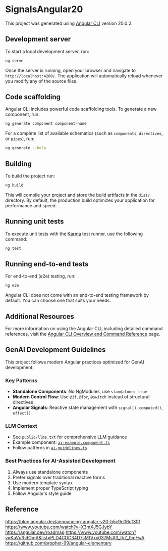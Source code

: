 # SignalsAngular20

This project was generated using [Angular CLI](https://github.com/angular/angular-cli) version 20.0.2.

## Development server

To start a local development server, run:

```bash
ng serve
```

Once the server is running, open your browser and navigate to `http://localhost:4200/`. The application will automatically reload whenever you modify any of the source files.

## Code scaffolding

Angular CLI includes powerful code scaffolding tools. To generate a new component, run:

```bash
ng generate component component-name
```

For a complete list of available schematics (such as `components`, `directives`, or `pipes`), run:

```bash
ng generate --help
```

## Building

To build the project run:

```bash
ng build
```

This will compile your project and store the build artifacts in the `dist/` directory. By default, the production build optimizes your application for performance and speed.

## Running unit tests

To execute unit tests with the [Karma](https://karma-runner.github.io) test runner, use the following command:

```bash
ng test
```

## Running end-to-end tests

For end-to-end (e2e) testing, run:

```bash
ng e2e
```

Angular CLI does not come with an end-to-end testing framework by default. You can choose one that suits your needs.

## Additional Resources

For more information on using the Angular CLI, including detailed command references, visit the [Angular CLI Overview and Command Reference](https://angular.dev/tools/cli) page.

## GenAI Development Guidelines

This project follows modern Angular practices optimized for GenAI development:

### Key Patterns
- **Standalone Components**: No NgModules, use `standalone: true`
- **Modern Control Flow**: Use `@if`, `@for`, `@switch` instead of structural directives
- **Angular Signals**: Reactive state management with `signal()`, `computed()`, `effect()`

### LLM Context
- See `public/llms.txt` for comprehensive LLM guidance
- Example component: [`ai-example.component.ts`](../src/app/pages/ai-example/ai-example.component.ts)
- Follow patterns in [`ai-guidelines.ts`](../src/app/pages/ai-example/core/ai-guidelines.ts)

### Best Practices for AI-Assisted Development
1. Always use standalone components
2. Prefer signals over traditional reactive forms
3. Use modern template syntax
4. Implement proper TypeScript typing
5. Follow Angular's style guide

## Reference
https://blog.angular.dev/announcing-angular-v20-b5c9c06cf301
https://www.youtube.com/watch?v=X3mXJ5GJybY
https://angular.dev/roadmap
https://www.youtube.com/watch?v=KaVufhifOmA&list=PLD4CDC34D7sMfVxx037MsX3_IbZ_0mFwA
https://github.com/prophet-99/angular-elementary

